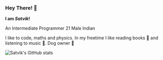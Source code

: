### Hey There! 👋

**I am *Satvik*!**

An Intermediate Programmer
21 Male Indian

I like to code, maths and physics. In my freetime I like reading books 📖 and listening to music 🎵. Dog owner 🐶

![Satvik's GitHub stats](https://github-readme-stats.vercel.app/api?username=Risen57&show_icons=true&theme=calm)
